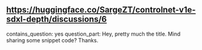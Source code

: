 ## https://huggingface.co/SargeZT/controlnet-v1e-sdxl-depth/discussions/6

contains_question: yes
question_part: Hey, pretty much the title. Mind sharing some snippet code? Thanks.